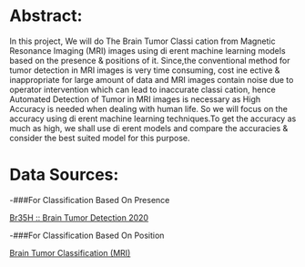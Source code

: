 # Abstract:
In this project, We will do The Brain Tumor Classi cation from Magnetic Resonance
Imaging (MRI) images using di erent machine learning models based on the presence &
positions of it. Since,the conventional method for tumor detection in MRI images is very
time consuming, cost ine ective & inappropriate for large amount of data and MRI images
contain noise due to operator intervention which can lead to inaccurate classi cation, hence
Automated Detection of Tumor in MRI images is necessary as High Accuracy is needed
when dealing with human life. So we will focus on the accuracy using di erent machine
learning techniques.To get the accuracy as much as high, we shall use di erent models and
compare the accuracies & consider the best suited model for this purpose.
# Data Sources:
-###For Classification Based On Presence

[Br35H :: Brain Tumor Detection 2020](https://www.kaggle.com/datasets/ahmedhamada0/brain-tumor-detection)

-###For Classification Based On Position

[Brain Tumor Classification (MRI)](https://www.kaggle.com/datasets/sartajbhuvaji/brain-tumor-classification-mri)
